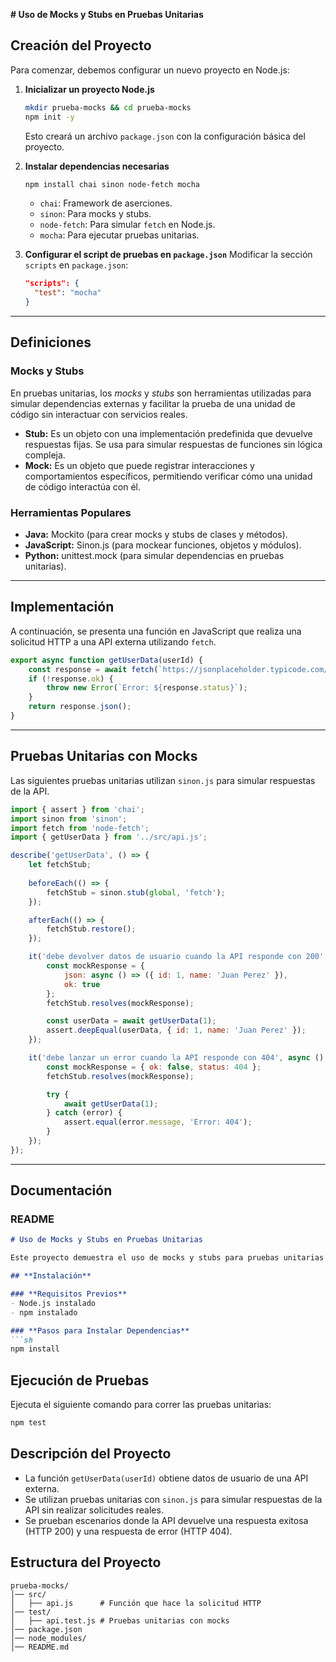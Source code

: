**# Uso de Mocks y Stubs en Pruebas Unitarias**

## **Creación del Proyecto**

Para comenzar, debemos configurar un nuevo proyecto en Node.js:

1. **Inicializar un proyecto Node.js**
   ```sh
   mkdir prueba-mocks && cd prueba-mocks
   npm init -y
   ```
   Esto creará un archivo `package.json` con la configuración básica del proyecto.

2. **Instalar dependencias necesarias**
   ```sh
   npm install chai sinon node-fetch mocha
   ```
   - `chai`: Framework de aserciones.
   - `sinon`: Para mocks y stubs.
   - `node-fetch`: Para simular `fetch` en Node.js.
   - `mocha`: Para ejecutar pruebas unitarias.

3. **Configurar el script de pruebas en `package.json`**
   Modificar la sección `scripts` en `package.json`:
   ```json
   "scripts": {
     "test": "mocha"
   }
   ```

---

## **Definiciones**

### **Mocks y Stubs**
En pruebas unitarias, los *mocks* y *stubs* son herramientas utilizadas para simular dependencias externas y facilitar la prueba de una unidad de código sin interactuar con servicios reales.

- **Stub:** Es un objeto con una implementación predefinida que devuelve respuestas fijas. Se usa para simular respuestas de funciones sin lógica compleja.
- **Mock:** Es un objeto que puede registrar interacciones y comportamientos específicos, permitiendo verificar cómo una unidad de código interactúa con él.

### **Herramientas Populares**
- **Java:** Mockito (para crear mocks y stubs de clases y métodos).
- **JavaScript:** Sinon.js (para mockear funciones, objetos y módulos).
- **Python:** unittest.mock (para simular dependencias en pruebas unitarias).

---

## **Implementación**

A continuación, se presenta una función en JavaScript que realiza una solicitud HTTP a una API externa utilizando `fetch`.

```javascript
export async function getUserData(userId) {
    const response = await fetch(`https://jsonplaceholder.typicode.com/users/${userId}`);
    if (!response.ok) {
        throw new Error(`Error: ${response.status}`);
    }
    return response.json();
}
```

---

## **Pruebas Unitarias con Mocks**

Las siguientes pruebas unitarias utilizan `sinon.js` para simular respuestas de la API.

```javascript
import { assert } from 'chai';
import sinon from 'sinon';
import fetch from 'node-fetch';
import { getUserData } from '../src/api.js';

describe('getUserData', () => {
    let fetchStub;
    
    beforeEach(() => {
        fetchStub = sinon.stub(global, 'fetch');
    });

    afterEach(() => {
        fetchStub.restore();
    });

    it('debe devolver datos de usuario cuando la API responde con 200', async () => {
        const mockResponse = {
            json: async () => ({ id: 1, name: 'Juan Perez' }),
            ok: true
        };
        fetchStub.resolves(mockResponse);

        const userData = await getUserData(1);
        assert.deepEqual(userData, { id: 1, name: 'Juan Perez' });
    });

    it('debe lanzar un error cuando la API responde con 404', async () => {
        const mockResponse = { ok: false, status: 404 };
        fetchStub.resolves(mockResponse);

        try {
            await getUserData(1);
        } catch (error) {
            assert.equal(error.message, 'Error: 404');
        }
    });
});
```

---

## **Documentación**

### **README**

```markdown
# Uso de Mocks y Stubs en Pruebas Unitarias

Este proyecto demuestra el uso de mocks y stubs para pruebas unitarias en JavaScript utilizando `sinon.js`.

## **Instalación**

### **Requisitos Previos**
- Node.js instalado
- npm instalado

### **Pasos para Instalar Dependencias**
```sh
npm install
```

## **Ejecución de Pruebas**

Ejecuta el siguiente comando para correr las pruebas unitarias:
```sh
npm test
```

## **Descripción del Proyecto**

- La función `getUserData(userId)` obtiene datos de usuario de una API externa.
- Se utilizan pruebas unitarias con `sinon.js` para simular respuestas de la API sin realizar solicitudes reales.
- Se prueban escenarios donde la API devuelve una respuesta exitosa (HTTP 200) y una respuesta de error (HTTP 404).

## **Estructura del Proyecto**

```
prueba-mocks/
│── src/
│   ├── api.js      # Función que hace la solicitud HTTP
│── test/
│   ├── api.test.js # Pruebas unitarias con mocks
│── package.json
│── node_modules/
│── README.md
```
